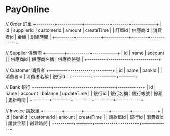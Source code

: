 # PayOnline
// Order 訂單
+---------+------------+------------+--------+------------+
|    id   | supplierId | customerId | amount | createTime |
|  訂單id |   供應商id  |  消費者id  |  金額   |  創建時間   |
+---------+------------+------------+--------+------------+

// Supplier 供應商
+---------+-----------+------------+
|    id   |    name   |   account  |
| 供應商id | 供應商名稱 | 供應商帳號 |
+---------+-----------+------------+

// Customer 消費者
+---------+-----------+--------+
|    id   |    name   | bankId |
| 消費者id | 消費者名稱 | 銀行id |
+---------+-----------+--------+

// Bank 銀行
+--------+---------+---------+---------+------------+
|   id   |   name  | account | balance | updateTime |
| 銀行id | 銀行名稱 | 銀行帳號 |   餘額  |  更新時間   |
+--------+---------+---------+---------+------------+

// Invoice 請款單
+---------+--------+------------+---------+------------+
|    id   | bankId | customerId |  amount | createTime |
| 請款單id | 銀行id |  消費者id  | 請款金額 |  創建時間   |
+---------+--------+-----------+---------+-------------+

